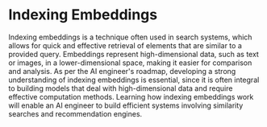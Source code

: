 # Indexing Embeddings

Indexing embeddings is a technique often used in search systems, which allows for quick and effective retrieval of elements that are similar to a provided query. Embeddings represent high-dimensional data, such as text or images, in a lower-dimensional space, making it easier for comparison and analysis. As per the AI engineer's roadmap, developing a strong understanding of indexing embeddings is essential, since it is often integral to building models that deal with high-dimensional data and require effective computation methods. Learning how indexing embeddings work will enable an AI engineer to build efficient systems involving similarity searches and recommendation engines.